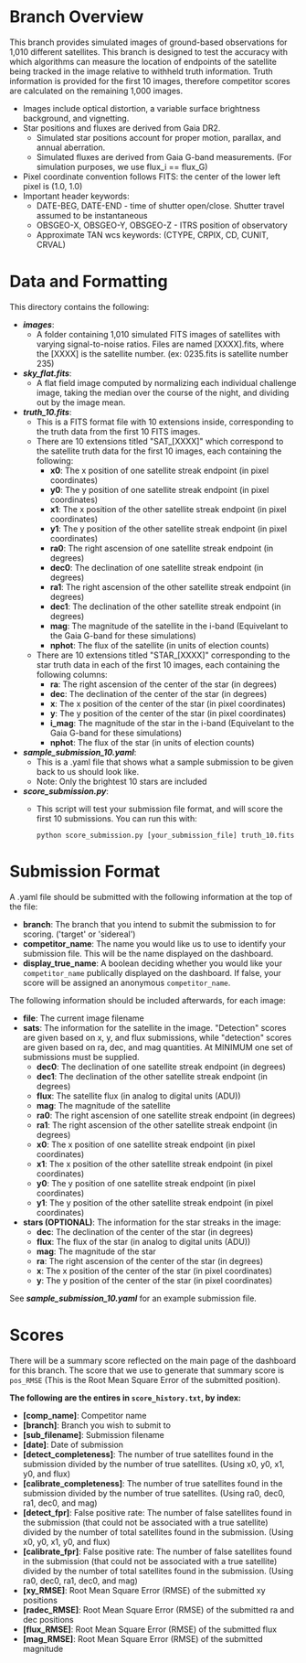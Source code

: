 # **Branch Overview**
This branch provides simulated images of ground-based observations for 1,010 different satellites. This branch is designed to test the accuracy with which algorithms can measure the location of endpoints of the satellite being tracked in the image relative to withheld truth information. Truth information is provided for the first 10 images, therefore competitor scores are calculated on the remaining 1,000 images.

- Images include optical distortion, a variable surface brightness background, and vignetting.
- Star positions and fluxes are derived from Gaia DR2. 
  - Simulated star positions account for proper motion, parallax, and annual aberration. 
  - Simulated fluxes are derived from Gaia G-band measurements. (For simulation purposes, we use flux_i == flux_G)
- Pixel coordinate convention follows FITS:  the center of the lower left pixel is (1.0, 1.0)
- Important header keywords:
  - DATE-BEG, DATE-END - time of shutter open/close.  Shutter travel assumed to be instantaneous
  - OBSGEO-X, OBSGEO-Y, OBSGEO-Z - ITRS position of observatory
  - Approximate TAN wcs keywords: (CTYPE, CRPIX, CD, CUNIT, CRVAL)

# **Data and Formatting**

This directory contains the following:
- ***images***:
    - A folder containing 1,010 simulated FITS images of satellites with varying signal-to-noise ratios. Files are named [XXXX].fits, where the [XXXX] is the satellite number. (ex: 0235.fits is satellite number 235)
- ***sky_flat.fits***:
  - A flat field image computed by normalizing each individual challenge image, taking the median over the course of the night, and dividing out by the image mean.
- ***truth_10.fits***:
    - This is a FITS format file with 10 extensions inside, corresponding to the truth data from the first 10 FITS images.
    - There are 10 extensions titled "SAT_[XXXX]" which correspond to the satellite truth data for the first 10 images, each containing the following:
        - **x0**: The x position of one satellite streak endpoint (in pixel coordinates)
        - **y0**: The y position of one satellite streak endpoint (in pixel coordinates)
        - **x1**: The x position of the other satellite streak endpoint (in pixel coordinates)
        - **y1**: The y position of the other satellite streak endpoint (in pixel coordinates)
        - **ra0**: The right ascension of one satellite streak endpoint (in degrees)
        - **dec0**: The declination of one satellite streak endpoint (in degrees)
        - **ra1**: The right ascension of the other satellite streak endpoint (in degrees)
        - **dec1**: The declination of the other satellite streak endpoint (in degrees)
        - **mag**: The magnitude of the satellite in the i-band (Equivelant to the Gaia G-band for these simulations)
        - **nphot**: The flux of the satellite (in units of election counts)
    - There are 10 extensions titled "STAR_[XXXX]" corresponding to the star truth data in each of the first 10 images, each containing the following columns:
        - **ra**: The right ascension of the center of the star (in degrees)
        - **dec**: The declination of the center of the star (in degrees)
        - **x**: The x position of the center of the star (in pixel coordinates)
        - **y**: The y position of the center of the star (in pixel coordinates)
        - **i_mag**: The magnitude of the star in the i-band (Equivelant to the Gaia G-band for these simulations)
        - **nphot**: The flux of the star (in units of election counts)
- ***sample_submission_10.yaml***:
    - This is a .yaml file that shows what a sample submission to be given back to us should look like. 
    - Note: Only the brightest 10 stars are included
- ***score_submission.py***:
    - This script will test your submission file format, and will score the first 10 submissions. You can run this with:

        `python score_submission.py [your_submission_file] truth_10.fits`

# **Submission Format**

A .yaml file should be submitted with the following information at the top of the file:
- **branch**: The branch that you intend to submit the submission to for scoring. ('target' or 'sidereal')
- **competitor_name**: The name you would like us to use to identify your submission file. This will be the name displayed on the dashboard.
- **display_true_name**: A boolean deciding whether you would like your `competitor_name` publically displayed on the dashboard. If false, your score will be assigned an anonymous `competitor_name`.

The following information should be included afterwards, for each image:
- **file**: The current image filename
- **sats**: The information for the satellite in the image. "Detection" scores are given based on x, y, and flux submissions, while "detection" scores are given based on ra, dec, and mag quantities. At MINIMUM one set of submissions must be supplied.
  - **dec0**: The declination of one satellite streak endpoint (in degrees)
  - **dec1**: The declination of the other satellite streak endpoint (in degrees)
  - **flux**: The satellite flux (in analog to digital units (ADU))
  - **mag**: The magnitude of the satellite
  - **ra0**: The right ascension of one satellite streak endpoint (in degrees)
  - **ra1**: The right ascension of the other satellite streak endpoint (in degrees)
  - **x0**: The x position of one satellite streak endpoint (in pixel coordinates)
  - **x1**: The x position of the other satellite streak endpoint (in pixel coordinates)
  - **y0**: The y position of one satellite streak endpoint (in pixel coordinates)
  - **y1**: The y position of the other satellite streak endpoint (in pixel coordinates)
- **stars (OPTIONAL)**: The information for the star streaks in the image:
  - **dec**: The declination of the center of the star (in degrees)
  - **flux**: The flux of the star (in analog to digital units (ADU))
  - **mag**: The magnitude of the star
  - **ra**: The right ascension of the center of the star (in degrees)
  - **x**: The x position of the center of the star (in pixel coordinates)
  - **y**: The y position of the center of the star (in pixel coordinates)

See ***sample_submission_10.yaml*** for an example submission file. 

# **Scores**
There will be a summary score reflected on the main page of the dashboard for this branch. The score that we use to generate that summary score is `pos_RMSE` (This is the Root Mean Square Error of the submitted position).

**The following are the entires in `score_history.txt`, by index:**
- **[comp_name]**: Competitor name
- **[branch]**: Branch you wish to submit to
- **[sub_filename]**: Submission filename
- **[date]**: Date of submission
- **[detect_completeness]**: The number of true satellites found in the submission divided by the number of true satellites. (Using x0, y0, x1, y0, and flux)
- **[calibrate_completeness]**: The number of true satellites found in the submission divided by the number of true satellites. (Using ra0, dec0, ra1, dec0, and mag)
- **[detect_fpr]**: False positive rate: The number of false satellites found in the submission (that could not be associated with a true satellite) divided by the number of total satellites found in the submission. (Using x0, y0, x1, y0, and flux)
- **[calibrate_fpr]**: False positive rate: The number of false satellites found in the submission (that could not be associated with a true satellite) divided by the number of total satellites found in the submission. (Using ra0, dec0, ra1, dec0, and mag)
- **[xy_RMSE]**: Root Mean Square Error (RMSE) of the submitted xy positions
- **[radec_RMSE]**: Root Mean Square Error (RMSE) of the submitted ra and dec positions
- **[flux_RMSE]**: Root Mean Square Error (RMSE) of the submitted flux
- **[mag_RMSE]**: Root Mean Square Error (RMSE) of the submitted magnitude